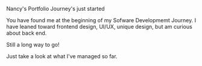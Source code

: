 Nancy's Portfolio
Journey's just started

You have found me at the beginning of my Sofware Developmemt Journey. 
I have leaned toward frontend design, UI/UX, unique design, but am curious about back end.

Still a long way to go!

Just take a look at what I've managed so far.
